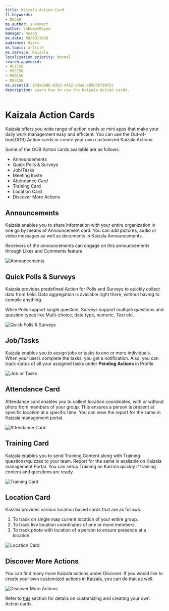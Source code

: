 ```yaml
---
title: Kaizala Action Card
f1.keywords:
- NOCSH
ms.author: sukumart
author: SukumarRayan
manager: RoJog
ms.date: 09/09/2020
audience: Users
ms.topic: article
ms.service: Kaizala
localization_priority: Normal
search.appverid:
- MET150
- MOE150
- MED150
- MBS150
ms.assetid: 84dad98b-83b2-4462-a0ad-c84d5bf80f2c
description: Learn how to use the Kaizala Action cards.
---
```


# Kaizala Action Cards

Kaizala offers you wide range of action cards or mini apps that make your daily work management easy and efficient. You can use the Out-of-box(OOB) Action cards or create your own customized Kaizala Actions.

Some of the OOB Action cards available are as follows:
- Announcements
- Quick Polls & Surveys
- Job/Tasks
- Meeting Invite
- Attendance Card
- Training Card
- Location Card
- Discover More Actions

## Announcements

Kaizala enables you to share information with your entire organization in one go by means of Announcement card. You can add pictures, audio or video messages as well as documents in Kaizala Announcements.

Receivers of the announcements can engage on this announcements through Likes and Comments feature.

![Announcements](Images/Actions1.png "Announcements")

## Quick Polls & Surveys

Kaizala provides predefined Action for Polls and Surveys to quickly collect data from field. Data aggregation is available right there, without having to compile anything.<p>While Polls support single question, Surveys support multiple questions and question types like Multi-choice, date type, numeric, Text etc.

![Quick Polls & Surveys](Images/Actions2.png "Quick Polls & Surveys")

## Job/Tasks
Kaizala enables you to assign jobs or tasks to one or more individuals. When your users complete the tasks, you get a notification. Also, you can track status of all your assigned tasks under **Pending Actions** in Profile.

![Job or Tasks](Images/Actions3.png "Job or Tasks")

 ## Attendance Card

Attendance card enables you to collect location coordinates, with or without photo from members of your group. This ensures a person is present at specific location at a specific time. You can view the report for the same in Kaizala management portal.

![Attendance Card](Images/ActionsAttendance.PNG "Attendance Card")
  
## Training Card
Kaizala enables you to send Training Content along with Training questions/quizzes to your team. Report for the same is available on Kaizala management Portal. You can setup Training on Kaizala quickly if training content and questions are ready.

![Training Card](Images/ActionsTraining.PNG "Training Card")

## Location Card

Kaizala provides various location based cards that are as follows:

1. To track on single map current location of your entire group.
2. To track live location coordinates of one or more members.
3. To track photo with location of a person to ensure presence at a location.

![Location Card](Images/ActionsLocation.PNG "Location Card")

## Discover More Actions

You can find many more Kaizala actions under Discover. If you would like to create your own customized actions in Kaizala, you can do that as well. 

![Discover More Actions](Images/ActionsDiscoverMore.PNG "Discover More Actions")

Refer to [this](../developer-platform.md) section for details on customizing and creating your own Action cards.
